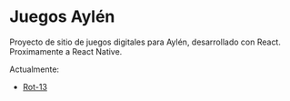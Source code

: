 # Juegos Aylén

Proyecto de sitio de juegos digitales para Aylén, desarrollado con React. Proximamente a React Native.

Actualmente:

- [Rot-13](https://github.com/GabrielRecabarren/JuegosAylen/tree/rot-13) 

